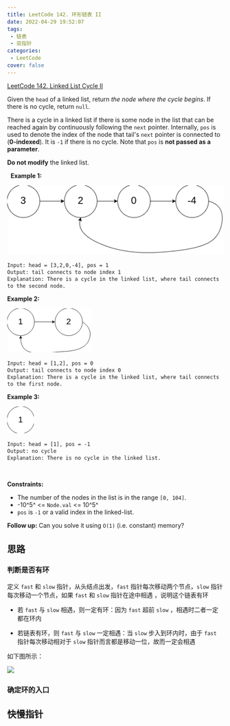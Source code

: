 ```yaml
---
title: LeetCode 142. 环形链表 II
date: 2022-04-29 19:52:07
tags:
 - 链表
 - 双指针
categories:
 - LeetCode
cover: false
---
```


[LeetCode 142. Linked List Cycle II](https://leetcode-cn.com/problems/linked-list-cycle-ii/)

Given the `head` of a linked list, return *the node where the cycle begins*. If there is no cycle, return `null`.

There is a cycle in a linked list if there is some node in the list that can be reached again by continuously following the `next` pointer. Internally, `pos` is used to denote the index of the node that tail's `next` pointer is connected to (**0-indexed**). It is `-1` if there is no cycle. Note that `pos` is **not passed as a parameter**.

**Do not modify** the linked list.

 
**Example 1:**

![Example 1](LeetCode142-环形链表II/1.png)

    Input: head = [3,2,0,-4], pos = 1
    Output: tail connects to node index 1
    Explanation: There is a cycle in the linked list, where tail connects to the second node.


**Example 2:**

![Example 2](LeetCode142-环形链表II/2.png)

    Input: head = [1,2], pos = 0
    Output: tail connects to node index 0
    Explanation: There is a cycle in the linked list, where tail connects to the first node.

**Example 3:**

![Example 3](LeetCode142-环形链表II/3.png)

    Input: head = [1], pos = -1
    Output: no cycle
    Explanation: There is no cycle in the linked list.
 

**Constraints:**

 - The number of the nodes in the list is in the range `[0, 104]`.
 - -10^5^ <= `Node.val` <= 10^5^
 - `pos` is `-1` or a valid index in the linked-list.
 

**Follow up:** Can you solve it using `O(1)` (i.e. constant) memory?


## 思路

### 判断是否有环

定义 `fast` 和 `slow` 指针，从头结点出发，`fast` 指针每次移动两个节点，`slow` 指针每次移动一个节点，如果 `fast` 和 `slow` 指针在途中相遇 ，说明这个链表有环

 - 若 `fast` 与 `slow` 相遇，则一定有环：因为 `fast` 超前 `slow` ，相遇时二者一定都在环内

 - 若链表有环，则 `fast` 与 `slow` 一定相遇：当 `slow` 步入到环内时，由于 `fast` 指针每次移动相对于 `slow` 指针而言都是移动一位，故而一定会相遇

如下图所示：

![](https://tva1.sinaimg.cn/large/008eGmZEly1goo4xglk9yg30fs0b6u0x.gif)


### 确定环的入口



## 快慢指针